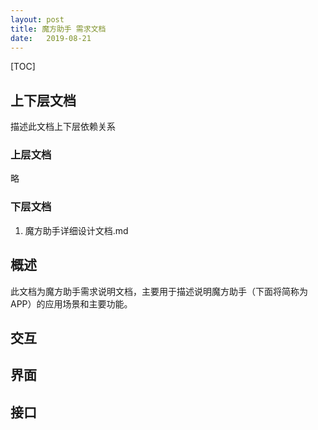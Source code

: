 ```yaml
---
layout: post
title: 魔方助手 需求文档
date:   2019-08-21
---
```


[TOC]

## 上下层文档

描述此文档上下层依赖关系

### 上层文档

略

### 下层文档

1. 魔方助手详细设计文档.md

## 概述

此文档为魔方助手需求说明文档，主要用于描述说明魔方助手（下面将简称为APP）的应用场景和主要功能。

## 交互

## 界面

## 接口
